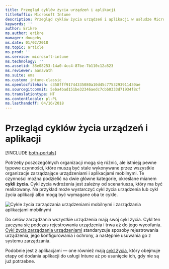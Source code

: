 ```yaml
---
title: Przegląd cyklów życia urządzeń i aplikacji
titleSuffix: Microsoft Intune
description: Przegląd cyklów życia urządzeń i aplikacji w usłudze Microsoft Intune.
keywords: ''
author: Erikre
ms.author: erikre
manager: dougeby
ms.date: 01/02/2018
ms.topic: article
ms.prod: ''
ms.service: microsoft-intune
ms.technology: ''
ms.assetid: 38e08253-14a0-4cc4-87be-7b110c12a523
ms.reviewer: aanavath
ms.suite: ems
ms.custom: intune-classic
ms.openlocfilehash: c358fff91744335080a10d45c7753293911430ae
ms.sourcegitcommit: 5eba4bad151be32346aedc7cbb0333d71934f8cf
ms.translationtype: HT
ms.contentlocale: pl-PL
ms.lasthandoff: 04/16/2018
---
```

# <a name="overview-of-device-and-app-lifecycles"></a>Przegląd cyklów życia urządzeń i aplikacji

[!INCLUDE [both-portals](./includes/note-for-both-portals.md)]

Potrzeby poszczególnych organizacji mogą się różnić, ale istnieją pewne typowe czynności, które muszą być stale wykonywane przez wszystkie organizacje zarządzające urządzeniami i aplikacjami mobilnymi. Te czynności można podzielić na dwie główne kategorie, określane mianem **cykli życia**. Cykl życia wdrożenia jest zależny od scenariusza, który ma być realizowany. Na przykład może wystarczyć cykl życia urządzenia lub cykl życia aplikacji albo mogą być wymagane oba te cykle.

![Cykle życia zarządzania urządzeniami mobilnymi i zarządzania aplikacjami mobilnymi](./media/device-app-lifecycle.png)

Do celów zarządzania wszystkie urządzenia mają swój cykl życia. Cykl ten zaczyna się podczas rejestrowania urządzenia i trwa aż do jego wycofania. [Cykl życia zarządzania urządzeniami](device-lifecycle.md) standaryzuje sposoby rejestrowania urządzenia, jego konfigurowania i ochrony, a następnie usuwania go z systemu zarządzania.

Podobnie jest z aplikacjami — one również mają [cykl życia](app-lifecycle.md), który obejmuje etapy od dodania aplikacji do usługi Intune aż po usunięcie ich, gdy nie są już potrzebne.
